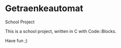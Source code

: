 # Getraenkeautomat
School Project

This is a school project, written in C with Code::Blocks.

Have fun ;)
